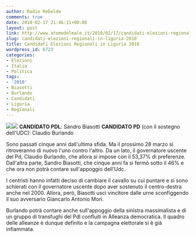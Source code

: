 ```yaml
---
author: Radio Rebelde
comments: true
date: 2010-02-17 21:46:11+00:00
layout: post
link: http://www.atomodelmale.it/2010/02/17/candidati-elezioni-regionali-in-liguria-2010/
slug: candidati-elezioni-regionali-in-liguria-2010
title: Candidati Elezioni Regionali in Liguria 2010
wordpress_id: 6723
categories:
- Elezioni
- Italia
- Politica
tags:
- '2010'
- Biasotti
- Burlando
- Candidati
- Liguria
- Regionali
---
```


[![](http://www.atomodelmale.it/wp-content/uploads/2010/02/burlando-217x300.jpg)](http://www.atomodelmale.it/wp-content/uploads/2010/02/burlando.jpg)[![](http://www.atomodelmale.it/wp-content/uploads/2010/02/sandro-biasotti_222937-200x300.jpg)](http://www.atomodelmale.it/wp-content/uploads/2010/02/sandro-biasotti_222937.jpg)
**CANDIDATO PDL**: Sandro Biasotti
**CANDIDATO PD** (con il sostegno dell'UDC): Claudio Burlando

Sono passati cinque anni dall'ultima sfida. Ma il prossimo 28 marzo si ritroveranno di nuovo l'uno contro l'altro. Da un lato, il governatore uscente del Pd, Claudio Burlando, che allora si impose con il 53,37% di preferenze. Dall'altra parte, Sandro Biasotti, che cinque anni fa si fermò sotto il 46% e che ora non potrà contare sull'appoggio dell'Udc.<!-- more -->



I centristi hanno infatti deciso di cambiare il cavallo su cui puntare e si sono schierati con il governatore uscente dopo aver sostenuto il centro-destra anche nel 2000. Allora, però, Biasotti uscì vincitore dalle urne sconfiggendo il suo avversario Giancarlo Antonio Mori.

Burlando potrà contare anche sull'appoggio della sinistra massimalista e di un gruppo di transfughi del Pdl confluiti in Alleanza democratica. Il quadro delle alleanze è dunque definito e la campagna elettorale si è già infiammata.
